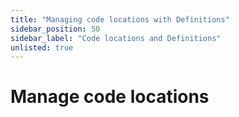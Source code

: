 ```yaml
---
title: "Managing code locations with Definitions"
sidebar_position: 50
sidebar_label: "Code locations and Definitions"
unlisted: true
---
```


# Manage code locations
